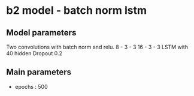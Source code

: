 # b2 model - batch norm lstm

## Model parameters

Two convolutions with batch norm and relu. 
8 - 3 - 3
16 - 3 - 3
LSTM with 40 hidden
Dropout
0.2

## Main parameters

- epochs : 500

